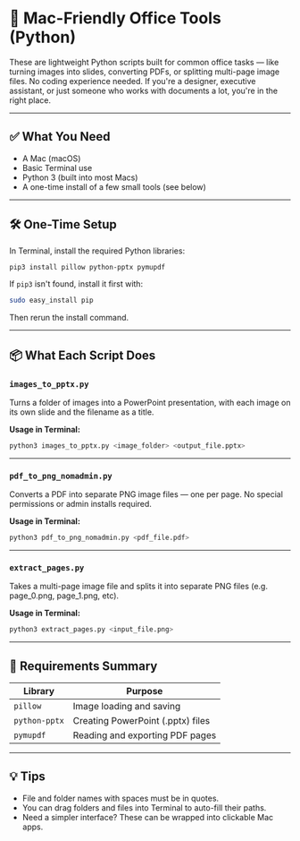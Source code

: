 # 🧰 Mac-Friendly Office Tools (Python)

These are lightweight Python scripts built for common office tasks — like turning images into slides, converting PDFs, or splitting multi-page image files. No coding experience needed. If you're a designer, executive assistant, or just someone who works with documents a lot, you're in the right place.

---

## ✅ What You Need

- A Mac (macOS)
- Basic Terminal use
- Python 3 (built into most Macs)
- A one-time install of a few small tools (see below)

---

## 🛠️ One-Time Setup

In Terminal, install the required Python libraries:

```bash
pip3 install pillow python-pptx pymupdf
```

If `pip3` isn't found, install it first with:

```bash
sudo easy_install pip
```

Then rerun the install command.

---

## 📦 What Each Script Does

### `images_to_pptx.py`

Turns a folder of images into a PowerPoint presentation, with each image on its own slide and the filename as a title.

**Usage in Terminal:**

```bash
python3 images_to_pptx.py <image_folder> <output_file.pptx>
```

---

### `pdf_to_png_nomadmin.py`

Converts a PDF into separate PNG image files — one per page. No special permissions or admin installs required.

**Usage in Terminal:**

```bash
python3 pdf_to_png_nomadmin.py <pdf_file.pdf>
```

---

### `extract_pages.py`

Takes a multi-page image file and splits it into separate PNG files (e.g. page_0.png, page_1.png, etc).

**Usage in Terminal:**

```bash
python3 extract_pages.py <input_file.png>
```

---

## 🔧 Requirements Summary

| Library       | Purpose                           |
|---------------|------------------------------------|
| `pillow`      | Image loading and saving           |
| `python-pptx` | Creating PowerPoint (.pptx) files  |
| `pymupdf`     | Reading and exporting PDF pages    |

---

## 💡 Tips

- File and folder names with spaces must be in quotes.
- You can drag folders and files into Terminal to auto-fill their paths.
- Need a simpler interface? These can be wrapped into clickable Mac apps.
